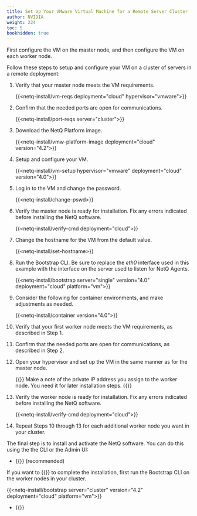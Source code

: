 ```yaml
---
title: Set Up Your VMware Virtual Machine for a Remote Server Cluster
author: NVIDIA
weight: 224
toc: 5
bookhidden: true
---
```

First configure the VM on the master node, and then configure the VM on each worker node.

Follow these steps to setup and configure your VM on a cluster of servers in a remote deployment:

1. Verify that your master node meets the VM requirements.

    {{<netq-install/vm-reqs deployment="cloud" hypervisor="vmware">}}

2. Confirm that the needed ports are open for communications.

    {{<netq-install/port-reqs server="cluster">}}

3. Download the NetQ Platform image.

    {{<netq-install/vmw-platform-image deployment="cloud" version="4.2">}}

4. Setup and configure your VM.

    {{<netq-install/vm-setup hypervisor="vmware" deployment="cloud" version="4.0">}}

5. Log in to the VM and change the password.

    {{<netq-install/change-pswd>}}

6. Verify the master node is ready for installation. Fix any errors indicated before installing the NetQ software.

    {{<netq-install/verify-cmd deployment="cloud">}}

7. Change the hostname for the VM from the default value.

    {{<netq-install/set-hostname>}}

8. Run the Bootstrap CLI. Be sure to replace the *eth0* interface used in this example with the interface on the server used to listen for NetQ Agents.

    {{<netq-install/bootstrap server="single" version="4.0" deployment="cloud" platform="vm">}}

9. Consider the following for container environments, and make adjustments as needed.

    {{<netq-install/container version="4.0">}}

10. Verify that your first worker node meets the VM requirements, as described in Step 1.

11. Confirm that the needed ports are open for communications, as described in Step 2.

12. Open your hypervisor and set up the VM in the same manner as for the master node.

    {{<notice note>}}
Make a note of the private IP address you assign to the worker node. You need it for later installation steps.
    {{</notice>}}

13. Verify the worker node is ready for installation. Fix any errors indicated before installing the NetQ software.

    {{<netq-install/verify-cmd deployment="cloud">}}

14. Repeat Steps 10 through 13 for each additional worker node you want in your cluster.

The final step is to install and activate the NetQ software. You can do this using the the CLI or the Admin UI:

- {{<link title="Install NetQ Using the CLI" text="Use the CLI">}} (recommended)

If you want to {{<link title="Install NetQ Using the Admin UI" text="use the Admin UI">}}  to complete the installation, first run the Bootstrap CLI on the worker nodes in your cluster.

{{<netq-install/bootstrap server="cluster" version="4.2" deployment="cloud" platform="vm">}}

- {{<link title="Install NetQ Using the Admin UI" text="Use the Admin UI">}} 

